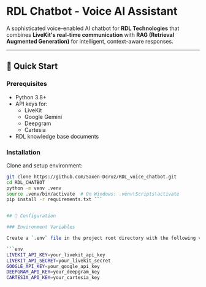# RDL Chatbot - Voice AI Assistant

A sophisticated voice-enabled AI chatbot for **RDL Technologies** that combines **LiveKit's real-time communication** with **RAG (Retrieval Augmented Generation)** for intelligent, context-aware responses.

---

## 🚀 Quick Start

### Prerequisites
- Python 3.8+
- API keys for:
  - LiveKit
  - Google Gemini
  - Deepgram
  - Cartesia
- RDL knowledge base documents

### Installation
Clone and setup environment:

```bash
git clone https://github.com/Saxen-Dcruz/RDL_voice_chatbot.git
cd RDL_CHATBOT
python -m venv .venv
source .venv/bin/activate  # On Windows: .venv\Scripts\activate
pip install -r requirements.txt ```


## 🔧 Configuration

### Environment Variables

Create a `.env` file in the project root directory with the following variables:

```env
LIVEKIT_API_KEY=your_livekit_api_key
LIVEKIT_API_SECRET=your_livekit_secret
GOOGLE_API_KEY=your_google_api_key
DEEPGRAM_API_KEY=your_deepgram_key
CARTESIA_API_KEY=your_cartesia_key
